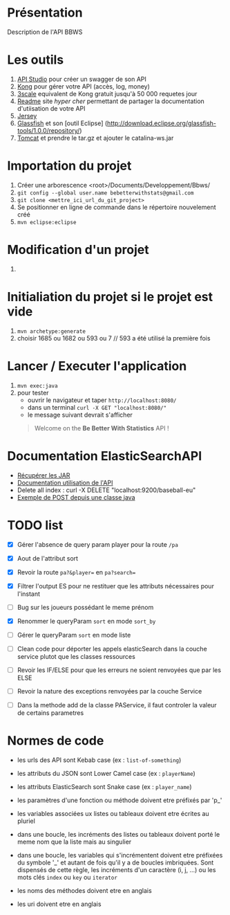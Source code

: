 
# Présentation

Description de l'API BBWS



# Les outils
1. [API Studio](http://www.apistudio.io) pour créer un swagger de son API
2. [Kong](http://www.getkong.org) pour gérer votre API (accès, log, money)
3. [3scale](http://www.3scale.io) equivalent de Kong gratuit jusqu'à 50 000 requetes jour
4. [Readme](http://www.readme.io) site *hyper cher* permettant de partager la documentation d'utiisation de votre API
5. [Jersey](https://jersey.github.io/)
6. [Glassfish](https://javaee.github.io/glassfish/) et son [outil Eclipse] (http://download.eclipse.org/glassfish-tools/1.0.0/repository/)
7. [Tomcat](https://tomcat.apache.org/download-90.cgi) et prendre le tar.gz et ajouter le catalina-ws.jar



# Importation du projet
1. Créer une arborescence \<root\>/Documents/Developpement/Bbws/
2. `git config --global user.name bebetterwithstats@gmail.com`
3. `git clone <mettre_ici_url_du_git_project>`
4. Se positionner en ligne de commande dans le répertoire nouvelement créé
5. `mvn eclipse:eclipse`

# Modification d'un projet
1. 


# Initialiation du projet si le projet est vide
1. `mvn archetype:generate`
2. choisir 1685 ou 1682 ou 593 ou 7 // 593 a été utilisé la première fois


# Lancer / Executer l'application
1. `mvn exec:java`
2. pour tester
   - ouvrir le navigateur et taper `http://localhost:8080/`
   - dans un terminal `curl -X GET "localhost:8080/"`
   - le message suivant devrait s'afficher
   > Welcome on the <b>Be Better With Statistics</b> API !<br>


# Documentation ElasticSearchAPI
- [Récupérer les JAR](https://www.elastic.co/guide/en/elasticsearch/client/java-api/current/_maven_repository.html)
- [Documentation utilisation de l'API](https://www.elastic.co/guide/en/elasticsearch/client/java-api/current/index.html)
- Delete all index : curl -X DELETE "localhost:9200/baseball-eu"
- [Exemple de POST depuis une classe java](https://jersey.github.io/documentation/latest/client.html#client.ex.formpost)



# TODO list
- [x] Gérer l'absence de query param player pour la route `/pa`
- [x] Aout de l'attribut sort
- [x] Revoir la route `pa?&player=` en `pa?search=`
- [x] Filtrer l'output ES pour ne restituer que les attributs nécessaires pour l'instant
- [ ] Bug sur les joueurs possédant le meme prénom
- [x] Renommer le queryParam `sort` en mode `sort_by`
- [ ] Gérer le queryParam `sort` en mode liste
- [ ] Clean code pour déporter les appels elasticSearch dans la couche service plutot que les classes ressources
- [ ] Revoir les IF/ELSE pour que les erreurs ne soient renvoyées que par les ELSE
- [ ] Revoir la nature des exceptions renvoyées par la couche Service
- [ ] Dans la methode add de la classe PAService, il faut controler la valeur de certains parametres


# Normes de code
- les urls des API sont Kebab case (ex : `list-of-something`)
- les attributs du JSON sont Lower Camel case (ex : `playerName`)
- les attributs ElasticSearch sont Snake case (ex : `player_name`)

- les paramètres d'une fonction ou méthode doivent etre préfixés par 'p_'
- les variables associées ux listes ou tableaux doivent etre écrites au pluriel
- dans une boucle, les incréments des listes ou tableaux doivent porté le meme nom que la liste mais au singulier
- dans une boucle, les variables qui s'incrémentent doivent etre préfixées du symbole '_' et autant de fois qu'il y a de boucles imbriquées. Sont dispensés de cette règle, les incréments d'un caractère (i, j, ...) ou les mots clés `index` ou `key` ou `iterator`
- les noms des méthodes doivent etre en anglais
- les uri doivent etre en anglais
